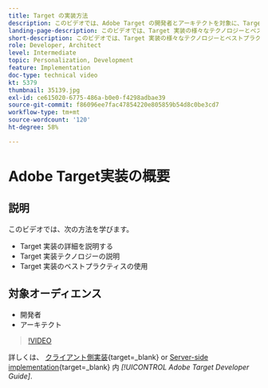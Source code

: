```yaml
---
title: Target の実装方法
description: このビデオでは、Adobe Target の開発者とアーキテクトを対象に、Target の実装について説明します。このビデオでは、Target 実装の様々なテクノロジーとベストプラクティスについて説明します。
landing-page-description: このビデオでは、Target 実装の様々なテクノロジーとベストプラクティスについて説明します。
short-description: このビデオでは、Target 実装の様々なテクノロジーとベストプラクティスについて説明します。
role: Developer, Architect
level: Intermediate
topic: Personalization, Development
feature: Implementation
doc-type: technical video
kt: 5379
thumbnail: 35139.jpg
exl-id: ce615020-6775-486a-b0e0-f4298adbae39
source-git-commit: f86096ee7fac47854220e805859b54d8c0be3cd7
workflow-type: tm+mt
source-wordcount: '120'
ht-degree: 58%

---
```


# Adobe Target実装の概要

## 説明

このビデオでは、次の方法を学びます。

* Target 実装の詳細を説明する
* Target 実装テクノロジーの説明
* Target 実装のベストプラクティスの使用

## 対象オーディエンス

* 開発者 
* アーキテクト

>[!VIDEO](https://video.tv.adobe.com/v/35139/?quality=12)

詳しくは、 [クライアント側実装](https://experienceleague.adobe.com/docs/target-dev/developer/client-side/overview.html){target=_blank} or [Server-side implementation](https://experienceleague.adobe.com/docs/target-dev/developer/server-side/server-side-overview.html){target=_blank} 内 *[!UICONTROL Adobe Target Developer Guide]*.
